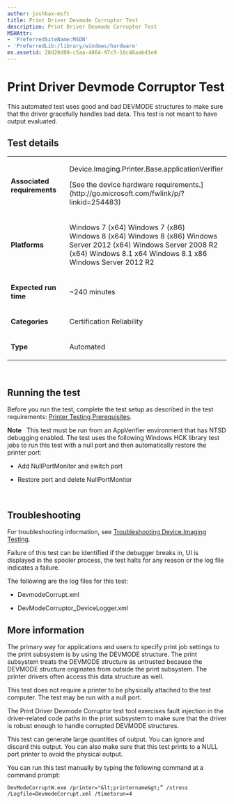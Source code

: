 ```yaml
---
author: joshbax-msft
title: Print Driver Devmode Corruptor Test
description: Print Driver Devmode Corruptor Test
MSHAttr:
- 'PreferredSiteName:MSDN'
- 'PreferredLib:/library/windows/hardware'
ms.assetid: 28d20d80-c5aa-4864-97c5-10c48aabd1e8
---
```


# Print Driver Devmode Corruptor Test


This automated test uses good and bad DEVMODE structures to make sure that the driver gracefully handles bad data. This test is not meant to have output evaluated.

## Test details


<table>
<colgroup>
<col width="50%" />
<col width="50%" />
</colgroup>
<tbody>
<tr class="odd">
<td><p><strong>Associated requirements</strong></p></td>
<td><p>Device.Imaging.Printer.Base.applicationVerifier</p>
<p>[See the device hardware requirements.](http://go.microsoft.com/fwlink/p/?linkid=254483)</p></td>
</tr>
<tr class="even">
<td><p><strong>Platforms</strong></p></td>
<td><p>Windows 7 (x64) Windows 7 (x86) Windows 8 (x64) Windows 8 (x86) Windows Server 2012 (x64) Windows Server 2008 R2 (x64) Windows 8.1 x64 Windows 8.1 x86 Windows Server 2012 R2</p></td>
</tr>
<tr class="odd">
<td><p><strong>Expected run time</strong></p></td>
<td><p>~240 minutes</p></td>
</tr>
<tr class="even">
<td><p><strong>Categories</strong></p></td>
<td><p>Certification Reliability</p></td>
</tr>
<tr class="odd">
<td><p><strong>Type</strong></p></td>
<td><p>Automated</p></td>
</tr>
</tbody>
</table>

 

## Running the test


Before you run the test, complete the test setup as described in the test requirements: [Printer Testing Prerequisites](printer-testing-prerequisites.md).

**Note**  
This test must be run from an AppVerifier environment that has NTSD debugging enabled. The test uses the following Windows HCK library test jobs to run this test with a null port and then automatically restore the printer port:

-   Add NullPortMonitor and switch port

-   Restore port and delete NullPortMonitor

 

## Troubleshooting


For troubleshooting information, see [Troubleshooting Device.Imaging Testing](troubleshooting-deviceimaging-testing.md).

Failure of this test can be identified if the debugger breaks in, UI is displayed in the spooler process, the test halts for any reason or the log file indicates a failure.

The following are the log files for this test:

-   DevmodeCorrupt.xml

-   DevModeCorruptor\_DeviceLogger.xml

## More information


The primary way for applications and users to specify print job settings to the print subsystem is by using the DEVMODE structure. The print subsystem treats the DEVMODE structure as untrusted because the DEVMODE structure originates from outside the print subsystem. The printer drivers often access this data structure as well.

This test does not require a printer to be physically attached to the test computer. The test may be run with a null port.

The Print Driver Devmode Corruptor test tool exercises fault injection in the driver-related code paths in the print subsystem to make sure that the driver is robust enough to handle corrupted DEVMODE structures.

This test can generate large quantities of output. You can ignore and discard this output. You can also make sure that this test prints to a NULL port printer to avoid the physical output.

You can run this test manually by typing the following command at a command prompt:

`DevModeCorruptW.exe /printer="&lt;printername&gt;” /stress /Logfile=DevmodeCorrupt.xml /timetorun=4`

 

 






